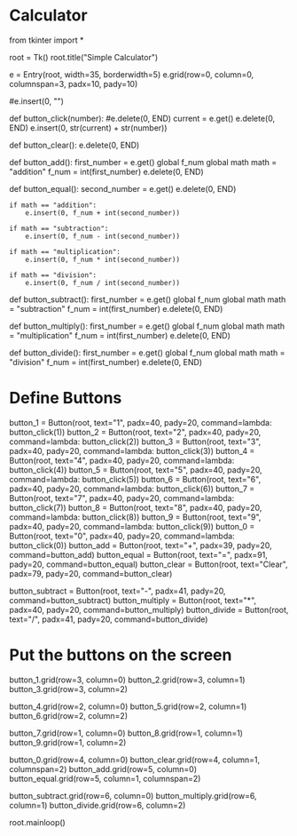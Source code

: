 # Calculator
from tkinter import *

root = Tk()
root.title("Simple Calculator")

e = Entry(root, width=35, borderwidth=5)
e.grid(row=0, column=0, columnspan=3, padx=10, pady=10)

#e.insert(0, "")

def button_click(number):
	#e.delete(0, END)
	current = e.get()
	e.delete(0, END)
	e.insert(0, str(current) + str(number))

def button_clear():
	e.delete(0, END)

def button_add():
	first_number = e.get()
	global f_num
	global math
	math = "addition"
	f_num = int(first_number)
	e.delete(0, END)

def button_equal():
	second_number = e.get()
	e.delete(0, END)
	
	if math == "addition":
		e.insert(0, f_num + int(second_number))

	if math == "subtraction":
		e.insert(0, f_num - int(second_number))

	if math == "multiplication":
		e.insert(0, f_num * int(second_number))

	if math == "division":
		e.insert(0, f_num / int(second_number))

	

def button_subtract():
	first_number = e.get()
	global f_num
	global math
	math = "subtraction"
	f_num = int(first_number)
	e.delete(0, END)

def button_multiply():
	first_number = e.get()
	global f_num
	global math
	math = "multiplication"
	f_num = int(first_number)
	e.delete(0, END)

def button_divide():
	first_number = e.get()
	global f_num
	global math
	math = "division"
	f_num = int(first_number)
	e.delete(0, END)


# Define Buttons

button_1 = Button(root, text="1", padx=40, pady=20, command=lambda: button_click(1))
button_2 = Button(root, text="2", padx=40, pady=20, command=lambda: button_click(2))
button_3 = Button(root, text="3", padx=40, pady=20, command=lambda: button_click(3))
button_4 = Button(root, text="4", padx=40, pady=20, command=lambda: button_click(4))
button_5 = Button(root, text="5", padx=40, pady=20, command=lambda: button_click(5))
button_6 = Button(root, text="6", padx=40, pady=20, command=lambda: button_click(6))
button_7 = Button(root, text="7", padx=40, pady=20, command=lambda: button_click(7))
button_8 = Button(root, text="8", padx=40, pady=20, command=lambda: button_click(8))
button_9 = Button(root, text="9", padx=40, pady=20, command=lambda: button_click(9))
button_0 = Button(root, text="0", padx=40, pady=20, command=lambda: button_click(0))
button_add = Button(root, text="+", padx=39, pady=20, command=button_add)
button_equal = Button(root, text="=", padx=91, pady=20, command=button_equal)
button_clear = Button(root, text="Clear", padx=79, pady=20, command=button_clear)

button_subtract = Button(root, text="-", padx=41, pady=20, command=button_subtract)
button_multiply = Button(root, text="*", padx=40, pady=20, command=button_multiply)
button_divide = Button(root, text="/", padx=41, pady=20, command=button_divide)

# Put the buttons on the screen

button_1.grid(row=3, column=0)
button_2.grid(row=3, column=1)
button_3.grid(row=3, column=2)

button_4.grid(row=2, column=0)
button_5.grid(row=2, column=1)
button_6.grid(row=2, column=2)

button_7.grid(row=1, column=0)
button_8.grid(row=1, column=1)
button_9.grid(row=1, column=2)

button_0.grid(row=4, column=0)
button_clear.grid(row=4, column=1, columnspan=2)
button_add.grid(row=5, column=0)
button_equal.grid(row=5, column=1, columnspan=2)

button_subtract.grid(row=6, column=0)
button_multiply.grid(row=6, column=1)
button_divide.grid(row=6, column=2)







root.mainloop()
